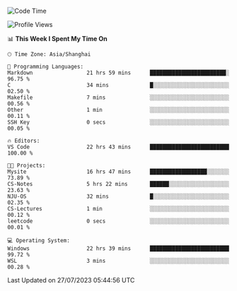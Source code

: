 <!--START_SECTION:waka-->
![Code Time](http://img.shields.io/badge/Code%20Time-1%2C073%20hrs%2037%20mins-blue)

![Profile Views](http://img.shields.io/badge/Profile%20Views-0-blue)

📊 **This Week I Spent My Time On** 

```text
🕑︎ Time Zone: Asia/Shanghai

💬 Programming Languages: 
Markdown                 21 hrs 59 mins      ████████████████████████░   96.75 % 
C                        34 mins             █░░░░░░░░░░░░░░░░░░░░░░░░   02.50 % 
Makefile                 7 mins              ░░░░░░░░░░░░░░░░░░░░░░░░░   00.56 % 
Other                    1 min               ░░░░░░░░░░░░░░░░░░░░░░░░░   00.11 % 
SSH Key                  0 secs              ░░░░░░░░░░░░░░░░░░░░░░░░░   00.05 % 

🔥 Editors: 
VS Code                  22 hrs 43 mins      █████████████████████████   100.00 % 

🐱‍💻 Projects: 
Mysite                   16 hrs 47 mins      ██████████████████░░░░░░░   73.89 % 
CS-Notes                 5 hrs 22 mins       ██████░░░░░░░░░░░░░░░░░░░   23.63 % 
NJU-OS                   32 mins             █░░░░░░░░░░░░░░░░░░░░░░░░   02.35 % 
CS-Lectures              1 min               ░░░░░░░░░░░░░░░░░░░░░░░░░   00.12 % 
leetcode                 0 secs              ░░░░░░░░░░░░░░░░░░░░░░░░░   00.01 % 

💻 Operating System: 
Windows                  22 hrs 39 mins      █████████████████████████   99.72 % 
WSL                      3 mins              ░░░░░░░░░░░░░░░░░░░░░░░░░   00.28 % 
```


 Last Updated on 27/07/2023 05:44:56 UTC
<!--END_SECTION:waka-->
